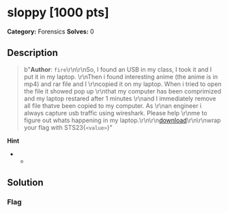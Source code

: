 # sloppy [1000 pts]

**Category:** Forensics
**Solves:** 0

## Description
>b"**Author**: `fire`\r\n\r\nSo, I found an USB in my class, I took it and I put it in my laptop. \r\nThen i found interesting anime (the anime is in mp4) and rar file and I \r\ncopied it on my laptop. When i tried to open the file it showed pop up \r\nthat my computer has been comprimized and my laptop restared after 1 minutes \r\nand I immediately remove all file thatve been copied to my computer. As \r\nan engineer i always capture usb traffic using wireshark. Please help \r\nme to figure out whats happening in my laptop.\r\n\r\n[download](https://drive.google.com/file/d/1JFQ2p1tRGp_s1rrHWX6glHP2r4nftjR7/view?usp=sharing)\r\n\r\nwrap your flag with STS23{`<value>`}"

**Hint**
* -

## Solution

### Flag

